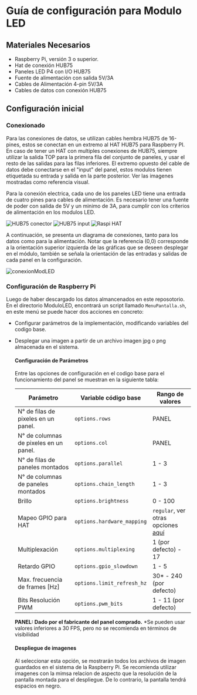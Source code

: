 # Guía de configuración para Modulo LED 

## Materiales Necesarios

- Raspberry Pi, versión 3 o superior.
- Hat de conexión HUB75
- Paneles LED P4 con I/O HUB75
- Fuente de alimentación con salida 5V/3A
- Cables de Alimentación 4-pin 5V/3A
- Cables de datos con conexión HUB75

## Configuración inicial

### Conexionado

Para las conexiones de datos, se utilizan cables hembra HUB75 de 16-pines, estos se conectan en un extremo al HAT HUB75 para Raspberry PI. En caso de tener un HAT con multiples conexiones de HUB75, siempre utilizar la salida TOP para la primera fila del conjunto de paneles, y usar el resto de las salidas para las filas inferiores. El extremo opuesto del cable de datos debe conectarse en el "input" del panel, estos modulos tienen etiquetada su entrada y salida en la parte posterior. Ver las imagenes mostradas como referencia visual. 

Para la conexión electrica, cada uno de los paneles LED tiene una entrada de cuatro pines para cables de alimentación. Es necesario tener una fuente de poder con salida de 5V y un minimo de 3A, para cumplir con los criterios de alimentación en los modulos LED.

![HUB75 conector](https://github.com/diegoalrv/pantallas-led/assets/148826389/5c03ffe1-eca1-42b8-bd50-4efc3d170ed7) ![HUB75 input](https://github.com/diegoalrv/pantallas-led/assets/148826389/f153e6ce-ce5e-4b19-8e2d-45ffa2d77037) ![Raspi HAT](https://github.com/diegoalrv/pantallas-led/assets/148826389/8b40b730-42ae-4416-929d-cd32de8903ee)


A continuación, se presenta un diagrama de conexiones, tanto para los datos como para la alimentación. Notar que la referencia (0,0) corresponde a la orientación superior izquierda de las gráficas que se deseen desplegar en el módulo, también se señala la orientación de las entradas y salidas de cada panel en la configuración.

![conexionModLED](https://github.com/diegoalrv/pantallas-led/assets/148826389/782bac34-8173-4207-a9f7-df2b5422b9ca.png)

### Configuración de Raspberry Pi

Luego de haber descargado los datos almancenados en este reposotorio. En el directorio ModuloLED, encontrará un script llamado `MenuPantalla.sh`, en este menú se puede hacer dos acciones en concreto:

- Configurar parámetros de la implementación, modificando variables del codigo base.
- Desplegar una imagen a partir de un archivo imagen jpg o png almacenada en el sistema.

  #### Configuración de Parámetros

  Entre las opciones de configuración en el codigo base para el funcionamiento del panel se muestran en la siguiente tabla:

  | Parámetro | Variable código base | Rango de valores |
  | ------------ | ------------ | ------------ |
  | N° de filas de pixeles en un panel. | `options.rows` | PANEL |
  | N° de columnas de pixeles en un panel. | `options.col` | PANEL |
  | N° de filas de paneles montados | `options.parallel` | 1 - 3 |
  | N° de columnas de paneles montados | `options.chain_length` | 1 - 3 |
  | Brillo | `options.brightness` | 0 - 100 |
  | Mapeo GPIO para HAT | `options.hardware_mapping` | `regular`, ver otras opciones [aquí](https://github.com/hzeller/rpi-rgb-led-matrix/blob/master/wiring.md#alternative-hardware-mappings) |
  | Multiplexación | `options.multiplexing` | 1 (por defecto) - 17 |
  | Retardo GPIO | `options.gpio_slowdown` | 1 - 5 |
  | Max. frecuencia de frames [Hz] | `options.limit_refresh_hz` | 30* - 240 (por defecto) |
  | Bits Resolución PWM | `options.pwm_bits` | 1 - 11 (por defecto) |
  

  **PANEL: Dado por el fabricante del panel comprado.**
  *Se pueden usar valores inferiores a 30 FPS, pero no se recomienda en términos de visibilidad

  #### Despliegue de imagenes

  Al seleccionar esta opción, se mostrarán todos los archivos de imagen guardados en el sistema de la Raspberry Pi. Se recomienda utilizar imagenes con la mimsa relacion de aspecto que la resolución de la pantalla montada para el despliegue. De lo contrario, la pantalla tendrá espacios en negro. 

